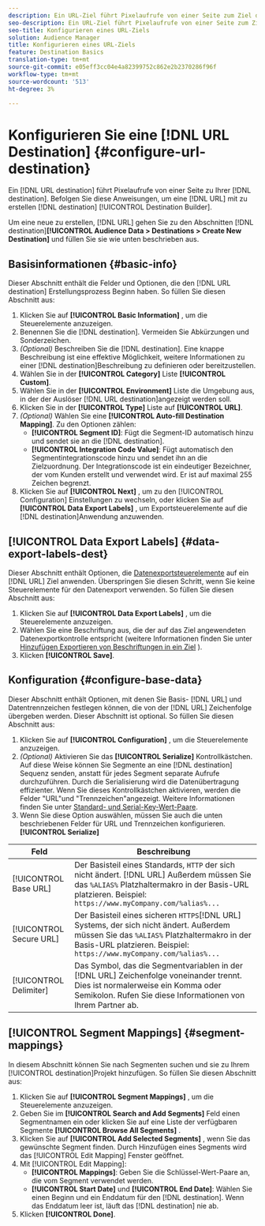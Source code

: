 ```yaml
---
description: Ein URL-Ziel führt Pixelaufrufe von einer Seite zum Ziel durch. Befolgen Sie diese Anweisungen, um ein URL-Ziel mit dem Destination Builder zu erstellen.
seo-description: Ein URL-Ziel führt Pixelaufrufe von einer Seite zum Ziel durch. Befolgen Sie diese Anweisungen, um ein URL-Ziel mit dem Destination Builder zu erstellen.
seo-title: Konfigurieren eines URL-Ziels
solution: Audience Manager
title: Konfigurieren eines URL-Ziels
feature: Destination Basics
translation-type: tm+mt
source-git-commit: e05eff3cc04e4a82399752c862e2b2370286f96f
workflow-type: tm+mt
source-wordcount: '513'
ht-degree: 3%

---
```




# Konfigurieren Sie eine [!DNL URL Destination] {#configure-url-destination}

Ein [!DNL URL destination] führt Pixelaufrufe von einer Seite zu Ihrer [!DNL destination]. Befolgen Sie diese Anweisungen, um eine [!DNL URL] mit zu erstellen [!DNL destination] [!UICONTROL Destination Builder].

<!-- create-url-destination.xml -->

Um eine neue zu erstellen, [!DNL URL] gehen Sie zu den Abschnitten [!DNL destination]**[!UICONTROL Audience Data > Destinations > Create New Destination]** und füllen Sie sie wie unten beschrieben aus.

## Basisinformationen {#basic-info}

Dieser Abschnitt enthält die Felder und Optionen, die den [!DNL URL destination] Erstellungsprozess Beginn haben. So füllen Sie diesen Abschnitt aus:

1. Klicken Sie auf **[!UICONTROL Basic Information]** , um die Steuerelemente anzuzeigen.
2. Benennen Sie die [!DNL destination]. Vermeiden Sie Abkürzungen und Sonderzeichen.
3. *(Optional)* Beschreiben Sie die [!DNL destination]. Eine knappe Beschreibung ist eine effektive Möglichkeit, weitere Informationen zu einer [!DNL destination]Beschreibung zu definieren oder bereitzustellen.
4. Wählen Sie in der **[!UICONTROL Category]** Liste **[!UICONTROL Custom]**.
5. Wählen Sie in der **[!UICONTROL Environment]** Liste die Umgebung aus, in der der Auslöser [!DNL URL destination]angezeigt werden soll.
6. Klicken Sie in der **[!UICONTROL Type]** Liste auf **[!UICONTROL URL]**.
7. *(Optional)* Wählen Sie eine **[!UICONTROL Auto-fill Destination Mapping]**. Zu den Optionen zählen:
   * **[!UICONTROL Segment ID]**: Fügt die Segment-ID automatisch hinzu und sendet sie an die [!DNL destination].
   * **[!UICONTROL Integration Code Value]**: Fügt automatisch den Segmentintegrationscode hinzu und sendet ihn an die Zielzuordnung. Der Integrationscode ist ein eindeutiger Bezeichner, der vom Kunden erstellt und verwendet wird. Er ist auf maximal 255 Zeichen begrenzt.
8. Klicken Sie auf **[!UICONTROL Next]** , um zu den [!UICONTROL Configuration] Einstellungen zu wechseln, oder klicken Sie auf **[!UICONTROL Data Export Labels]** , um Exportsteuerelemente auf die [!DNL destination]Anwendung anzuwenden.

## [!UICONTROL Data Export Labels] {#data-export-labels-dest}

Dieser Abschnitt enthält Optionen, die [Datenexportsteuerelemente](../../features/data-export-controls.md) auf ein [!DNL URL] Ziel anwenden. Überspringen Sie diesen Schritt, wenn Sie keine Steuerelemente für den Datenexport verwenden. So füllen Sie diesen Abschnitt aus:

1. Klicken Sie auf **[!UICONTROL Data Export Labels]** , um die Steuerelemente anzuzeigen.
2. Wählen Sie eine Beschriftung aus, die der auf das Ziel angewendeten Datenexportkontrolle entspricht (weitere Informationen finden Sie unter [Hinzufügen Exportieren von Beschriftungen in ein Ziel](/help/using/features/destinations/add-data-export-labels.md) ).
3. Klicken **[!UICONTROL Save]**.

## Konfiguration {#configure-base-data}

Dieser Abschnitt enthält Optionen, mit denen Sie Basis- [!DNL URL] und Datentrennzeichen festlegen können, die von der [!DNL URL] Zeichenfolge übergeben werden. Dieser Abschnitt ist optional. So füllen Sie diesen Abschnitt aus:

1. Klicken Sie auf **[!UICONTROL Configuration]** , um die Steuerelemente anzuzeigen.
1. *(Optional)* Aktivieren Sie das **[!UICONTROL Serialize]** Kontrollkästchen.
Auf diese Weise können Sie Segmente an eine [!DNL destination] Sequenz senden, anstatt für jedes Segment separate Aufrufe durchzuführen. Durch die Serialisierung wird die Datenübertragung effizienter. Wenn Sie dieses Kontrollkästchen aktivieren, werden die Felder &quot;URL&quot;und &quot;Trennzeichen&quot;angezeigt. Weitere Informationen finden Sie unter [Standard- und Serial-Key-Wert-Paare](../../features/destinations/key-value-pairs.md).
1. Wenn Sie diese Option auswählen, müssen Sie auch die unten beschriebenen Felder für URL und Trennzeichen konfigurieren. **[!UICONTROL Serialize]**

| Feld | Beschreibung |
|--- |--- |
| [!UICONTROL Base URL] | Der Basisteil eines Standards, `HTTP` der sich nicht ändert. [!DNL URL] Außerdem müssen Sie das `%ALIAS%` Platzhaltermakro [](../../features/destinations/destination-macros.md#destination-macros-defined) in der Basis-URL platzieren. Beispiel: `https://www.myCompany.com/%alias%...` |
| [!UICONTROL Secure URL] | Der Basisteil eines sicheren `HTTPS`[!DNL URL] Systems, der sich nicht ändert. Außerdem müssen Sie das `%ALIAS%` Platzhaltermakro [](../../features/destinations/destination-macros.md#destination-macros-defined) in der Basis-URL platzieren. Beispiel: `https://www.myCompany.com/%alias%...` |
| [!UICONTROL Delimiter] | Das Symbol, das die Segmentvariablen in der [!DNL URL] Zeichenfolge voneinander trennt. Dies ist normalerweise ein Komma oder Semikolon. Rufen Sie diese Informationen von Ihrem Partner ab. |

## [!UICONTROL Segment Mappings] {#segment-mappings}

In diesem Abschnitt können Sie nach Segmenten suchen und sie zu Ihrem [!UICONTROL destination]Projekt hinzufügen. So füllen Sie diesen Abschnitt aus:

1. Klicken Sie auf **[!UICONTROL Segment Mappings]** , um die Steuerelemente anzuzeigen.
1. Geben Sie im **[!UICONTROL Search and Add Segments]** Feld einen Segmentnamen ein oder klicken Sie auf eine Liste der verfügbaren Segmente **[!UICONTROL Browse All Segments]** .
1. Klicken Sie auf **[!UICONTROL Add Selected Segments]** , wenn Sie das gewünschte Segment finden. Durch Hinzufügen eines Segments wird das [!UICONTROL Edit Mapping] Fenster geöffnet.
1. Mit [!UICONTROL Edit Mapping]:
   * **[!UICONTROL Mappings]**: Geben Sie die Schlüssel-Wert-Paare an, die vom Segment verwendet werden.
   * **[!UICONTROL Start Date]** und **[!UICONTROL End Date]**: Wählen Sie einen Beginn und ein Enddatum für den [!DNL destination]. Wenn das Enddatum leer ist, läuft das [!DNL destination] nie ab.
1. Klicken **[!UICONTROL Done]**.